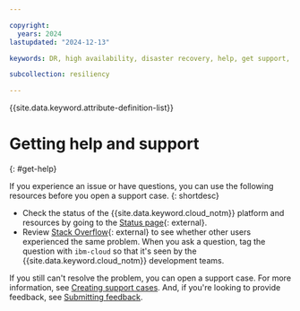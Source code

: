```yaml
---

copyright:
  years: 2024
lastupdated: "2024-12-13"

keywords: DR, high availability, disaster recovery, help, get support, dr support, dr help, ha help, ha suppprt

subcollection: resiliency

---
```


{{site.data.keyword.attribute-definition-list}}

# Getting help and support
{: #get-help}

If you experience an issue or have questions, you can use the following resources before you open a support case.
{: shortdesc}

* Check the status of the {{site.data.keyword.cloud_notm}} platform and resources by going to the [Status page](https://cloud.ibm.com/status){: external}.
* Review [Stack Overflow](https://stackoverflow.com/questions/tagged/ibm-cloud){: external} to see whether other users experienced the same problem. When you ask a question, tag the question with `ibm-cloud` so that it's seen by the {{site.data.keyword.cloud_notm}} development teams.

If you still can't resolve the problem, you can open a support case. For more information, see [Creating support cases](/docs/get-support?topic=get-support-open-case). And, if you're looking to provide feedback, see [Submitting feedback](/docs/overview?topic=overview-feedback).
